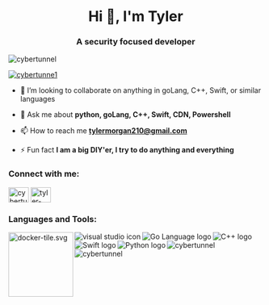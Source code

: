 <h1 align="center">Hi 👋, I'm Tyler</h1>
<h3 align="center">A security focused developer</h3>

<p align="left"> <img src="https://komarev.com/ghpvc/?username=cybertunnel&label=Profile%20views&color=0e75b6&style=flat" alt="cybertunnel" /> </p>
<p align="left"> <a href="https://twitter.com/cybertunne1" target="blank"><img src="https://img.shields.io/twitter/follow/cybertunne1?logo=twitter&style=for-the-badge" alt="cybertunne1" /></a> </p>

- 👯 I’m looking to collaborate on anything in goLang, C++, Swift, or similar languages

- 💬 Ask me about **python, goLang, C++, Swift, CDN, Powershell**

- 📫 How to reach me **tylermorgan210@gmail.com**

- ⚡ Fun fact **I am a big DIY'er, I try to do anything and everything**

<h3 align="left">Connect with me:</h3>
<p align="left">
<a href="https://twitter.com/cybertunne1" target="blank"><img align="center" src="https://cdn.jsdelivr.net/npm/simple-icons@3.0.1/icons/twitter.svg" alt="cybertunne1" height="30" width="40" /></a>
<a href="https://linkedin.com/in/tyler-morgan" target="blank"><img align="center" src="https://cdn.jsdelivr.net/npm/simple-icons@3.0.1/icons/linkedin.svg" alt="tyler-morgan" height="30" width="40" /></a>
</p>

<h3 align="left">Languages and Tools:</h3>
<p><img align="left" height=128 width=128 src="https://www.vectorlogo.zone/logos/docker/docker-tile.svg" alt="docker-tile.svg" /><img align="left" src="https://www.vectorlogo.zone/logos/visualstudio_code/visualstudio_code-icon.svg" alt="visual studio icon" /><img align="left" src="https://www.vectorlogo.zone/logos/golang/golang-official.svg" alt="Go Language logo" /><img align="left" src="https://cdn.worldvectorlogo.com/logos/c.svg" alt="C++ logo" /><img align="left" src="https://www.vectorlogo.zone/logos/swift/swift-vertical.svg" alt="Swift logo" /><img align="left" src="https://www.vectorlogo.zone/logos/python/python-vertical.svg" alt="Python logo" />

<p><img align="left" src="https://github-readme-stats.vercel.app/api/top-langs?username=cybertunnel&show_icons=true&locale=en&layout=compact" alt="cybertunnel" /></p>

<p>&nbsp;<img align="center" src="https://github-readme-stats.vercel.app/api?username=cybertunnel&show_icons=true&locale=en" alt="cybertunnel" /></p>
